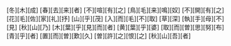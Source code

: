 [冬][木][成] [春][去][来][者] [不][喧][有][之] [鳥][毛][来][鳴][奴] [不][開][有][之] [花][毛][佐][家][礼][抒] [山][乎][茂] [入][而][毛][不][取] [草][深] [執][手][母][不][見] [秋][山][乃] [木][葉][乎][見][而][者] [黄][葉][乎][婆] [取][而][曽][思][努][布] [青][乎][者] [置][而][曽][歎][久] [曽][許][之][恨][之] [秋][山][吾][者]
